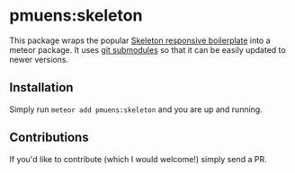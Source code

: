 # pmuens:skeleton
This package wraps the popular [Skeleton responsive boilerplate](https://github.com/dhg/Skeleton) into a meteor package. It uses [git submodules](http://git-scm.com/docs/git-submodule) so that it can be easily updated to newer versions.

## Installation
Simply run `meteor add pmuens:skeleton` and you are up and running.

## Contributions
If you'd like to contribute (which I would welcome!) simply send a PR.

